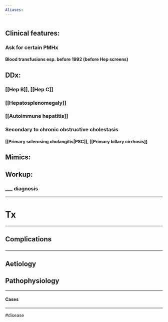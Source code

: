 ```yaml
---
Aliases:
---
```

# 
## Clinical features:
### Ask for certain PMHx
#### Blood transfusions esp. before 1992 (before Hep screens)
## DDx:
### [[Hep B]], [[Hep C]]
### [[Hepatosplenomegaly]]
### [[Autoimmune hepatitis]]
### Secondary to chronic obstructive cholestasis
#### [[Primary sclerosing cholangitis|PSC]], [[Primary billary cirrhosis]]
## Mimics:
###
## Workup:
### ___ diagnosis
---
# Tx

---
## Complications
###

---
## Aetiology
## Pathophysiology

---
#### Cases


---
#disease 